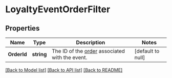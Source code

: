# LoyaltyEventOrderFilter

## Properties

 Name        | Type       | Description                                                    | Notes             
-------------|------------|----------------------------------------------------------------|-------------------
 **OrderId** | **string** | The ID of the [order](entity:Order) associated with the event. | [default to null] 

[[Back to Model list]](../README.md#documentation-for-models) [[Back to API list]](../README.md#documentation-for-api-endpoints) [[Back to README]](../README.md)

